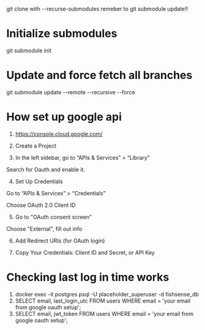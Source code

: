git clone with --recurse-submodules
remeber to git submodule update!!

# Initialize submodules
git submodule init

# Update and force fetch all branches
git submodule update --remote --recursive --force

# How set up google api
1. https://console.cloud.google.com/

2. Create a Project

3. In the left sidebar, go to “APIs & Services” > “Library”

Search for Oauth and enable it.

4. Set Up Credentials

Go to “APIs & Services” > “Credentials”

Choose OAuth 2.0 Client ID 

5. Go to "OAuth consent screen"

Choose "External", fill out info

6. Add Redirect URIs (for OAuth login)

7. Copy Your Credentials: Client ID and Secret, or API Key



# Checking last log in time works
1. docker exec -it postgres psql -U placeholder_superuser -d fishsense_db
2. SELECT email, last_login_utc FROM users WHERE email = 'your email from google oauth setup';
3. SELECT email, jwt_token FROM users WHERE email = 'your email from google oauth setup';
